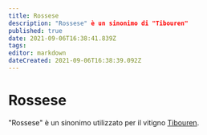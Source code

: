 ```yaml
---
title: Rossese
description: "Rossese" è un sinonimo di "Tibouren"
published: true
date: 2021-09-06T16:38:41.839Z
tags: 
editor: markdown
dateCreated: 2021-09-06T16:38:39.092Z
---
```


# Rossese
"Rossese" è un sinonimo utilizzato per il vitigno [Tibouren](/vitigni/Francia/bacca-nera/tibouren).